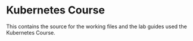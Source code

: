 # Kubernetes Course

This contains the source for the working files and the lab guides used the Kubernetes Course.  




